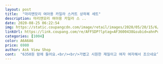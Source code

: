 ```yaml
---
layout: post 
title:  "마리앤모리 여아용 카일라 스커트 상하복 세트" 
description: 마리앤모리 여아용 카일라 스 ..
date: 2020-08-25 06:22:54 
img: https://static.coupangcdn.com/image/retail/images/2020/05/20/15/6/4e058039-73f6-4a9b-aa4c-7b0834231755.jpg 
linkUrl: https://link.coupang.com/re/AFFSDP?lptag=AF3600438&subid=ahnPublicAsk&pageKey=1604727009&itemId=2740827834&vendorItemId=70730886655&traceid=V0-113-a0cf259b6eed2fa5 
categories: [1004] 
color: A6A6A6 
price: 6980 
author: Ask View Shop 
cont:  "6350원 맘에 들어요.<br/><br/>가볍고 시원한 재질이고 여자 여자해서 조으네요^^<br/>샀는데 입어요 입어 ^^<br/>아이가 파란색 좋아해서  별 다섯개<br/>치마 불편해하는 아이라 안입을줄알고<br/>통통 5세  귀엽게 잘 맞아요  130  사길 잘 한 듯<br/>" 
---
```

